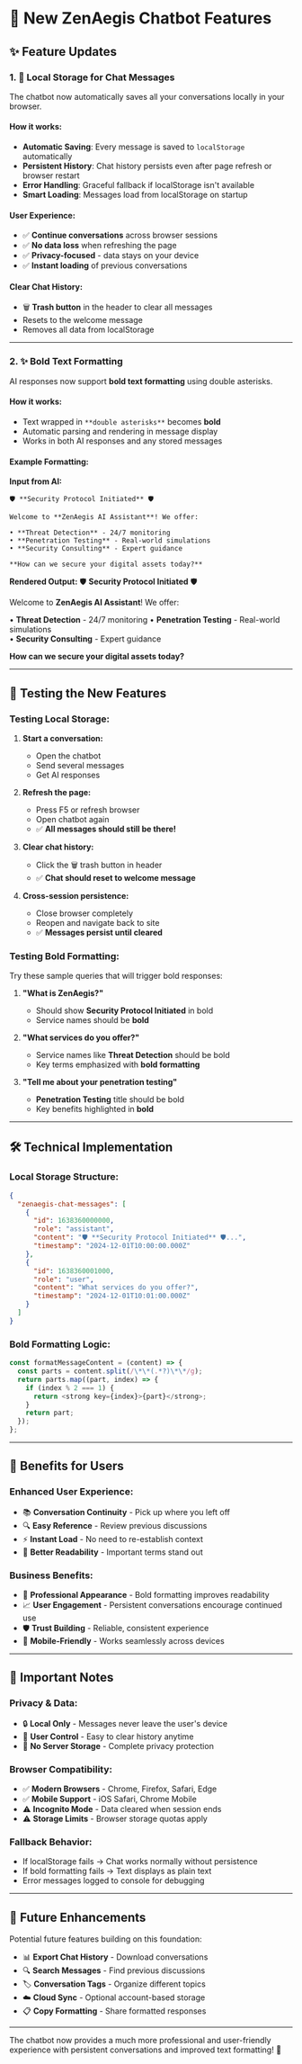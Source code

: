 # 🚀 New ZenAegis Chatbot Features

## ✨ Feature Updates

### 1. 💾 **Local Storage for Chat Messages**
The chatbot now automatically saves all your conversations locally in your browser.

#### **How it works:**
- **Automatic Saving**: Every message is saved to `localStorage` automatically
- **Persistent History**: Chat history persists even after page refresh or browser restart
- **Error Handling**: Graceful fallback if localStorage isn't available
- **Smart Loading**: Messages load from localStorage on startup

#### **User Experience:**
- ✅ **Continue conversations** across browser sessions
- ✅ **No data loss** when refreshing the page
- ✅ **Privacy-focused** - data stays on your device
- ✅ **Instant loading** of previous conversations

#### **Clear Chat History:**
- 🗑️ **Trash button** in the header to clear all messages
- Resets to the welcome message
- Removes all data from localStorage

---

### 2. ✨ **Bold Text Formatting**
AI responses now support **bold text formatting** using double asterisks.

#### **How it works:**
- Text wrapped in `**double asterisks**` becomes **bold**
- Automatic parsing and rendering in message display
- Works in both AI responses and any stored messages

#### **Example Formatting:**

**Input from AI:**
```
🛡️ **Security Protocol Initiated** 🛡️

Welcome to **ZenAegis AI Assistant**! We offer:

• **Threat Detection** - 24/7 monitoring
• **Penetration Testing** - Real-world simulations  
• **Security Consulting** - Expert guidance

**How can we secure your digital assets today?**
```

**Rendered Output:**
🛡️ **Security Protocol Initiated** 🛡️

Welcome to **ZenAegis AI Assistant**! We offer:

• **Threat Detection** - 24/7 monitoring
• **Penetration Testing** - Real-world simulations  
• **Security Consulting** - Expert guidance

**How can we secure your digital assets today?**

---

## 🧪 **Testing the New Features**

### **Testing Local Storage:**

1. **Start a conversation:**
   - Open the chatbot
   - Send several messages
   - Get AI responses

2. **Refresh the page:**
   - Press F5 or refresh browser
   - Open chatbot again
   - ✅ **All messages should still be there!**

3. **Clear chat history:**
   - Click the 🗑️ trash button in header
   - ✅ **Chat should reset to welcome message**

4. **Cross-session persistence:**
   - Close browser completely
   - Reopen and navigate back to site
   - ✅ **Messages persist until cleared**

### **Testing Bold Formatting:**

Try these sample queries that will trigger bold responses:

1. **"What is ZenAegis?"**
   - Should show **Security Protocol Initiated** in bold
   - Service names should be **bold**

2. **"What services do you offer?"**
   - Service names like **Threat Detection** should be bold
   - Key terms emphasized with **bold formatting**

3. **"Tell me about your penetration testing"**
   - **Penetration Testing** title should be bold
   - Key benefits highlighted in **bold**

---

## 🛠️ **Technical Implementation**

### **Local Storage Structure:**
```json
{
  "zenaegis-chat-messages": [
    {
      "id": 1638360000000,
      "role": "assistant",
      "content": "🛡️ **Security Protocol Initiated** 🛡️...",
      "timestamp": "2024-12-01T10:00:00.000Z"
    },
    {
      "id": 1638360001000,
      "role": "user", 
      "content": "What services do you offer?",
      "timestamp": "2024-12-01T10:01:00.000Z"
    }
  ]
}
```

### **Bold Formatting Logic:**
```javascript
const formatMessageContent = (content) => {
  const parts = content.split(/\*\*(.*?)\*\*/g);
  return parts.map((part, index) => {
    if (index % 2 === 1) {
      return <strong key={index}>{part}</strong>;
    }
    return part;
  });
};
```

---

## 🎯 **Benefits for Users**

### **Enhanced User Experience:**
- 📚 **Conversation Continuity** - Pick up where you left off
- 🔍 **Easy Reference** - Review previous discussions
- ⚡ **Instant Load** - No need to re-establish context
- 🎨 **Better Readability** - Important terms stand out

### **Business Benefits:**
- 💼 **Professional Appearance** - Bold formatting improves readability
- 📈 **User Engagement** - Persistent conversations encourage continued use
- 🛡️ **Trust Building** - Reliable, consistent experience
- 📱 **Mobile-Friendly** - Works seamlessly across devices

---

## 🚨 **Important Notes**

### **Privacy & Data:**
- 🔒 **Local Only** - Messages never leave the user's device
- 🧹 **User Control** - Easy to clear history anytime
- 🔐 **No Server Storage** - Complete privacy protection

### **Browser Compatibility:**
- ✅ **Modern Browsers** - Chrome, Firefox, Safari, Edge
- ✅ **Mobile Support** - iOS Safari, Chrome Mobile
- ⚠️ **Incognito Mode** - Data cleared when session ends
- ⚠️ **Storage Limits** - Browser storage quotas apply

### **Fallback Behavior:**
- If localStorage fails → Chat works normally without persistence
- If bold formatting fails → Text displays as plain text
- Error messages logged to console for debugging

---

## 🔮 **Future Enhancements**

Potential future features building on this foundation:

- 📊 **Export Chat History** - Download conversations
- 🔍 **Search Messages** - Find previous discussions
- 🏷️ **Conversation Tags** - Organize different topics
- ☁️ **Cloud Sync** - Optional account-based storage
- 📋 **Copy Formatting** - Share formatted responses

---

The chatbot now provides a much more professional and user-friendly experience with persistent conversations and improved text formatting! 🚀